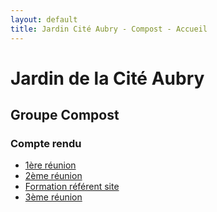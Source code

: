 ```yaml
---
layout: default
title: Jardin Cité Aubry - Compost - Accueil
---
```

# Jardin de la Cité Aubry</h1>
## Groupe Compost
### Compte rendu   
- [1ère réunion](2019_06_10_CR_Compost.html")
- [2ème réunion](2019_06_23_CR_Compost.html")
- [Formation référent site](2019_06_29_CR_Formation_referent_site.html")
- [3ème réunion](2019_07_03_CR_Compost.html")
